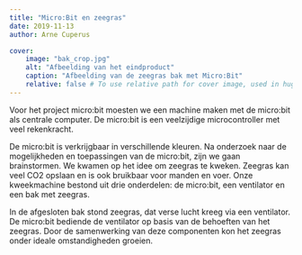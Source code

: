 ```yaml
---
title: "Micro:Bit en zeegras"
date: 2019-11-13
author: Arne Cuperus

cover:
    image: "bak_crop.jpg"
    alt: "Afbeelding van het eindproduct"
    caption: "Afbeelding van de zeegras bak met Micro:Bit"
    relative: false # To use relative path for cover image, used in hugo Page-bundles
---
```

Voor het project micro:bit moesten we een machine maken met de micro:bit als centrale computer. De micro:bit is een veelzijdige microcontroller met veel rekenkracht.

De micro:bit is verkrijgbaar in verschillende kleuren. Na onderzoek naar de mogelijkheden en toepassingen van de micro:bit, zijn we gaan brainstormen. We kwamen op het idee om zeegras te kweken. Zeegras kan veel CO2 opslaan en is ook bruikbaar voor manden en voer. Onze kweekmachine bestond uit drie onderdelen: de micro:bit, een ventilator en een bak met zeegras.

In de afgesloten bak stond zeegras, dat verse lucht kreeg via een ventilator. De micro:bit bediende de ventilator op basis van de behoeften van het zeegras. Door de samenwerking van deze componenten kon het zeegras onder ideale omstandigheden groeien.